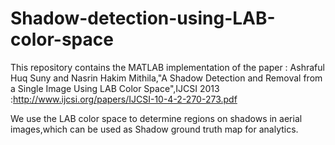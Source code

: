 # Shadow-detection-using-LAB-color-space
This repository contains the MATLAB implementation of the paper : Ashraful Huq Suny and Nasrin Hakim Mithila,"A Shadow Detection and Removal from a Single Image Using LAB Color Space",IJCSI 2013 :http://www.ijcsi.org/papers/IJCSI-10-4-2-270-273.pdf 

We use the LAB color space to determine regions on shadows in aerial images,which can be used as Shadow ground truth map for analytics.
